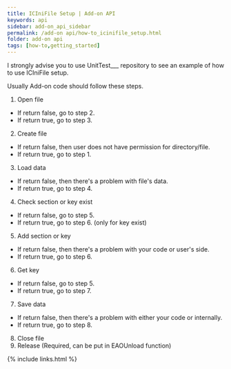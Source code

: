 ```yaml
---
title: ICIniFile Setup | Add-on API
keywords: api
sidebar: add-on_api_sidebar
permalink: /add-on api/how-to_icinifile_setup.html
folder: add-on api
tags: [how-to,getting_started]
---
```


I strongly advise you to use UnitTest___ repository to see an example of how to use ICIniFile setup.

Usually Add-on code should follow these steps.

1. Open file
 * If return false, go to step 2.
 * If return true, go to step 3. 
2. Create file
 * If return false, then user does not have permission for directory/file.
 * If return true, go to step 1. 
3. Load data
 * If return false, then there's a problem with file's data.
 * If return true, go to step 4.
4. Check section or key exist
 * If return false, go to step 5.
 * If return true, go to step 6. (only for key exist)
5. Add section or key
 * If return false, then there's a problem with your code or user's side.
 * If return true, go to step 6.
6. Get key
 * If return false, go to step 5.
 * If return true, go to step 7.
7. Save data
 * If return false, then there's a problem with either your code or internally.
 * If return true, go to step 8.
8. Close file
9. Release (Required, can be put in EAOUnload function)

{% include links.html %}
